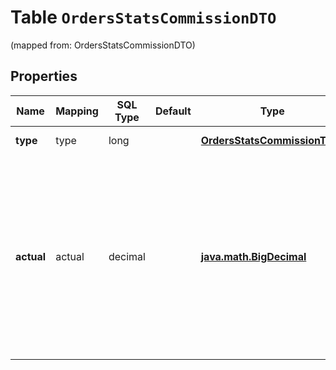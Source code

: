 
# Table `OrdersStatsCommissionDTO`
(mapped from: OrdersStatsCommissionDTO)

## Properties
Name | Mapping | SQL Type | Default | Type | Description | Notes
---- | ------- | -------- | ------- | ---- | ----------- | -----
**type** | type | long |  | [**OrdersStatsCommissionType**](OrdersStatsCommissionType.md) |  |  [optional] [foreignkey]
**actual** | actual | decimal |  | [**java.math.BigDecimal**](java.math.BigDecimal.md) | Сумма в рублях, которая была выставлена в момент создания заказа и которую нужно оплатить. Точность — два знака после запятой.  |  [optional]




